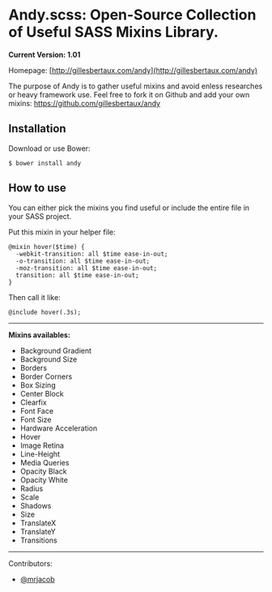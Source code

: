 # Andy.scss: Open-Source Collection of Useful SASS Mixins Library.

**Current Version: 1.01** 

Homepage: [http://gillesbertaux.com/andy](http://gillesbertaux.com/andy)
 
The purpose of Andy is to gather useful mixins and avoid enless researches or heavy framework use. Feel free to fork it on Github and add your own mixins: https://github.com/gillesbertaux/andy


## Installation

Download or use Bower:

```
$ bower install andy
```

## How to use

You can either pick the mixins you find useful or include the entire file in your SASS project.

Put this mixin in your helper file:

```
@mixin hover($time) {
  -webkit-transition: all $time ease-in-out;
  -o-transition: all $time ease-in-out;
  -moz-transition: all $time ease-in-out;
  transition: all $time ease-in-out;
}
```
Then call it like:

```
@include hover(.3s);
```

--------

**Mixins availables:**
- Background Gradient
- Background Size
- Borders
- Border Corners
- Box Sizing
- Center Block
- Clearfix
- Font Face
- Font Size
- Hardware Acceleration
- Hover
- Image Retina
- Line-Height
- Media Queries
- Opacity Black
- Opacity White
- Radius
- Scale
- Shadows
- Size
- TranslateX
- TranslateY
- Transitions

--------

Contributors:
- [@mrjacob](https://github.com/mrjacob)